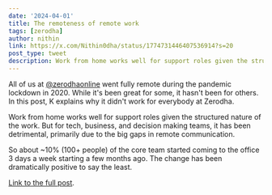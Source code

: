 ```yaml
---
date: '2024-04-01'
title: The remoteness of remote work
tags: [zerodha]
author: nithin
link: https://x.com/Nithin0dha/status/1774731446407536914?s=20
post_type: tweet
description: Work from home works well for support roles given the structured nature of the work. But for tech, business, and decision making teams, it has been detrimental...
---
```


All of us at [@zerodhaonline](https://twitter.com/zerodhaonline) went fully remote during the pandemic lockdown in 2020. While it's been great for some, it hasn't been for others. In this post, K explains why it didn't work for everybody at Zerodha. 

Work from home works well for support roles given the structured nature of the work. But for tech, business, and decision making teams, it has been detrimental, primarily due to the big gaps in remote communication.

So about ~10% (100+ people) of the core team started coming to the office 3 days a week starting a few months ago. The change has been dramatically positive to say the least.

[Link to the full post](https://zerodha.tech/blog/remoteness-of-remote-work/).
